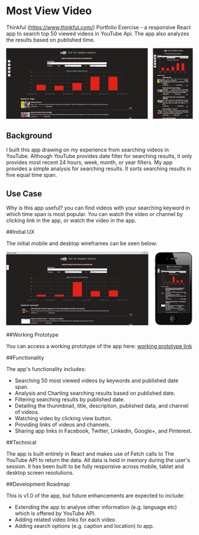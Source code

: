 # Most View Video
Thinkful (https://www.thinkful.com/) Portfolio Exercise - a responsive React app to search top 50 viewed videos in YouTube Api. The app also analyzes the results based on published time.

![YouTube most view video App Screenshot](https://github.com/wangmeng255/most-view-video/blob/master/img/YouTube-Api.png "YouTube most view video Api")

## Background

I built this app drawing on my experience from searching videos in YouTube. Although YouTube provides date filter for searching results, it only provides most recent 24 hours, week, month, or year filters. My app provides a simple analysis for searching results. It sorts searching results in five equal time span.

## Use Case

Why is this app useful? you can find videos with your searching keyword in which time span is most popular. You can watch the video or channel by clicking link in the app, or watch the video in the app.

##Initial UX

The initial mobile and desktop wireframes can be seen below:

![YouTube most view video Api Initial Wireframes](https://github.com/wangmeng255/most-view-video/blob/master/img/YouTube-Api-init.png "YouTube most view video Api Inital")

##Working Prototype

You can access a working prototype of the app here: [working prototype link](https://most-view-video.herokuapp.com/)

##Functionality

The app's functionality includes:

* Searching 50 most viewed videos by keywords and published date span.
* Analysis and Charting searching results based on published date.
* Filtering searching results by published date.
* Detailing the thunmbnail, title, description, published data, and channel of videos.
* Watching video by clicking view button.
* Providing links of videos and channels.
* Sharing app links in Facebook, Twitter, Linkedin, Google+, and Pinterest.

##Technical

The app is built entirely in React and makes use of Fetch calls to The YouTube API to return the data. All data is held in memory during the user's session. It has been built to be fully responsive across mobile, tablet and desktop screen resolutions.

##Development Roadmap

This is v1.0 of the app, but future enhancements are expected to include:

* Extending the app to analyse other information (e.g. language etc) which is offered by YouTube API.
* Adding related video links for each video.
* Adding search options (e.g. caption and location) to app.
